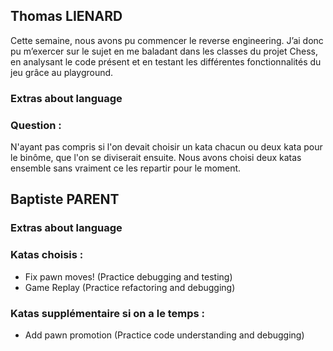 ## Thomas LIENARD

Cette semaine, nous avons pu commencer le reverse engineering. J’ai donc pu m’exercer sur le sujet en me baladant dans les classes du projet Chess, en analysant le code présent et en testant les différentes fonctionnalités du jeu grâce au playground.

### Extras about language

### Question : 

N'ayant pas compris si l'on devait choisir un kata chacun ou deux kata pour le binôme, que l'on se diviserait ensuite. Nous avons choisi deux katas ensemble sans vraiment ce les repartir pour le moment.

## Baptiste PARENT

### Extras about language

### Katas choisis : 

 * Fix pawn moves! (Practice debugging and testing)
 * Game Replay (Practice refactoring and debugging)

### Katas supplémentaire si on a le temps : 

 * Add pawn promotion (Practice code understanding and debugging)
